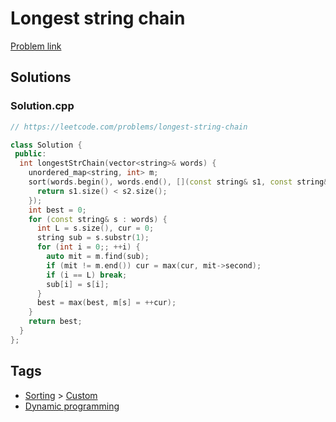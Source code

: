 # Longest string chain

[Problem link](https://leetcode.com/problems/longest-string-chain)

## Solutions


### Solution.cpp
```cpp
// https://leetcode.com/problems/longest-string-chain

class Solution {
 public:
  int longestStrChain(vector<string>& words) {
    unordered_map<string, int> m;
    sort(words.begin(), words.end(), [](const string& s1, const string& s2) {
      return s1.size() < s2.size();
    });
    int best = 0;
    for (const string& s : words) {
      int L = s.size(), cur = 0;
      string sub = s.substr(1);
      for (int i = 0;; ++i) {
        auto mit = m.find(sub);
        if (mit != m.end()) cur = max(cur, mit->second);
        if (i == L) break;
        sub[i] = s[i];
      }
      best = max(best, m[s] = ++cur);
    }
    return best;
  }
};
```
## Tags

* [Sorting](/Collections/sorting.md#sorting) > [Custom](/Collections/sorting.md#custom)
* [Dynamic programming](/Collections/dynamic-programming.md#dynamic-programming)
